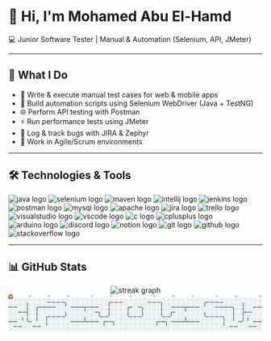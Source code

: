 <h1 align="left">👋 Hi, I'm Mohamed Abu El-Hamd</h1>

<p align="left">
  💻 Junior Software Tester | Manual & Automation (Selenium, API, JMeter)
</p>

---

## 🚀 What I Do
- 📝 Write & execute manual test cases for web & mobile apps  
- 🤖 Build automation scripts using Selenium WebDriver (Java + TestNG)  
- 🌐 Perform API testing with Postman  
- ⚡ Run performance tests using JMeter  
- 🐞 Log & track bugs with JIRA & Zephyr  
- 🔄 Work in Agile/Scrum environments  

---

## 🛠 Technologies & Tools
<div align="left">
  <img src="https://cdn.jsdelivr.net/gh/devicons/devicon/icons/java/java-original.svg" height="40" alt="java logo"/>
  <img src="https://skillicons.dev/icons?i=selenium" height="40" alt="selenium logo"/>
  <img src="https://skillicons.dev/icons?i=maven" height="40" alt="maven logo"/>
  <img src="https://skillicons.dev/icons?i=idea" height="40" alt="intellij logo"/>
  <img src="https://skillicons.dev/icons?i=jenkins" height="40" alt="jenkins logo"/>
  <img src="https://skillicons.dev/icons?i=postman" height="40" alt="postman logo"/>
  <img src="https://skillicons.dev/icons?i=mysql" height="40" alt="mysql logo"/>
  <img src="https://cdn.jsdelivr.net/gh/devicons/devicon/icons/apache/apache-original.svg" height="40" alt="apache logo"/>
  <img src="https://cdn.simpleicons.org/jira/0052CC" height="40" alt="jira logo"/>
  <img src="https://cdn.simpleicons.org/trello/0052CC" height="40" alt="trello logo"/>
  <img src="https://skillicons.dev/icons?i=visualstudio" height="40" alt="visualstudio logo"/>
  <img src="https://skillicons.dev/icons?i=vscode" height="40" alt="vscode logo"/>
  <img src="https://skillicons.dev/icons?i=c" height="40" alt="c logo"/>
  <img src="https://skillicons.dev/icons?i=cpp" height="40" alt="cplusplus logo"/>
  <img src="https://skillicons.dev/icons?i=arduino" height="40" alt="arduino logo"/>
  <img src="https://skillicons.dev/icons?i=discord" height="40" alt="discord logo"/>
  <img src="https://skillicons.dev/icons?i=notion" height="40" alt="notion logo"/>
  <img src="https://skillicons.dev/icons?i=git" height="40" alt="git logo"/>
  <img src="https://skillicons.dev/icons?i=github" height="40" alt="github logo"/>
  <img src="https://skillicons.dev/icons?i=stackoverflow" height="40" alt="stackoverflow logo"/>
</div>

---

## 📊 GitHub Stats
<div align="center">
  <!-- Streak Stats -->
  <img src="https://streak-stats.demolab.com?user=MohamedAbuElhamd&theme=dracula&hide_border=true" height="150" alt="streak graph"/>
</div>

<picture>
  <source media="(prefers-color-scheme: dark)" srcset="https://raw.githubusercontent.com/MohamedAbuElhamd/MohamedAbuElhamd/output/pacman-contribution-graph-dark.svg">
  <source media="(prefers-color-scheme: light)" srcset="https://raw.githubusercontent.com/MohamedAbuElhamd/MohamedAbuElhamd/output/pacman-contribution-graph.svg">
  <img alt="pacman contribution graph" src="https://raw.githubusercontent.com/MohamedAbuElhamd/MohamedAbuElhamd/output/pacman-contribution-graph.svg"/>
</picture>


